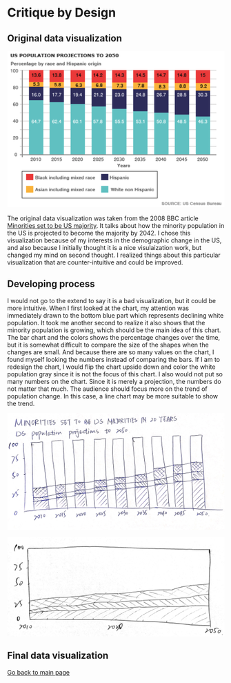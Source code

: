 # Critique by Design

## Original data visualization

![image](<originviz.png>)

The original data visualization was taken from the 2008 BBC article [Minorities set to be US majority](<http://news.bbc.co.uk/2/hi/7559996.stm>). It talks about how the minority population in the US is projected to become the majority by 2042. I chose this visualization because of my interests in the demographic change in the US, and also because I initially thought it is a nice visulaization work, but changed my mind on second thought. I realized things about this particular visualization that are counter-intuitive and could be improved. 

## Developing process

I would not go to the extend to say it is a bad visualization, but it could be more intuitive. When I first looked at the chart, my attention was immediately drawn to the bottom blue part which represents declining white population. It took me another second to realize it also shows that the minority population is growing, which should be the main idea of this chart. The bar chart and the colors shows the percentage changes over the time, but it is somewhat difficult to compare the size of the shapes when the changes are small. And because there are so many values on the chart, I found myself looking the numbers instead of comparing the bars. If I am to redesign the chart, I would flip the chart upside down and color the white population gray since it is not the focus of this chart. I also would not put so many numbers on the chart. Since it is merely a projection, the numbers do not matter that much. The audience should focus more on the trend of population change. In this case, a line chart may be more suitable to show the trend. 

![image](<ass34-sketch1.jpg>)

![image](<ass34-sketch2.jpg>)

## Final data visualization

<div class="flourish-embed flourish-chart" data-src="visualisation/5346352"><script src="https://public.flourish.studio/resources/embed.js"></script></div>

[Go back to main page](<https://iriswzi.github.io/wanzhiz-portfolio/>)
